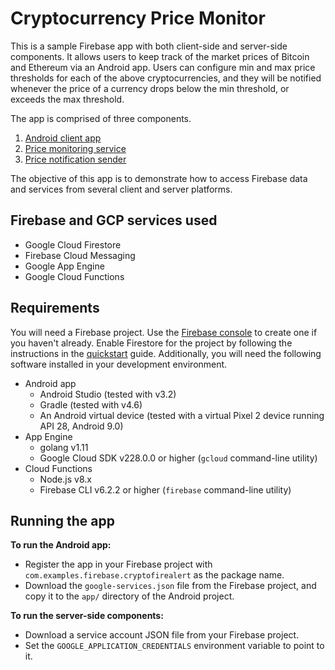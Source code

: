 # Cryptocurrency Price Monitor

This is a sample Firebase app with both client-side and server-side components.
It allows users to keep track of the market prices of Bitcoin and Ethereum via
an Android app. Users can configure min and max price thresholds for each of
the above cryptocurrencies, and they will be notified whenever the price of a
currency drops below the min threshold, or exceeds the max threshold.

The app is comprised of three components.

1. [Android client app](./android-app)
2. [Price monitoring service](./cryptocron)
3. [Price notification sender](./notification-sender)

The objective of this app is to demonstrate how to access Firebase data and
services from several client and server platforms.

## Firebase and GCP services used

* Google Cloud Firestore
* Firebase Cloud Messaging
* Google App Engine
* Google Cloud Functions

## Requirements

You will need a Firebase project. Use the
[Firebase console](https://console.firebase.google.com/) to create one if you
haven't already. Enable Firestore for the project by following the
instructions in the [quickstart](https://firebase.google.com/docs/firestore/quickstart)
guide. Additionally, you will need the following software installed in your
development environment.

* Android app
  - Android Studio (tested with v3.2)
  - Gradle (tested with v4.6)
  - An Android virtual device (tested with a virtual Pixel 2 device running API
    28, Android 9.0)
* App Engine
  - golang v1.11
  - Google Cloud SDK v228.0.0 or higher (`gcloud` command-line utility)
* Cloud Functions
  - Node.js v8.x
  - Firebase CLI v6.2.2 or higher (`firebase` command-line utility)

## Running the app

**To run the Android app:**

* Register the app in your Firebase project with `com.examples.firebase.cryptofirealert`
  as the package name.
* Download the `google-services.json` file from the Firebase project, and copy
  it to the `app/` directory of the Android project.

**To run the server-side components:**

* Download a service account JSON file from your Firebase project.
* Set the `GOOGLE_APPLICATION_CREDENTIALS` environment variable to point to it.
